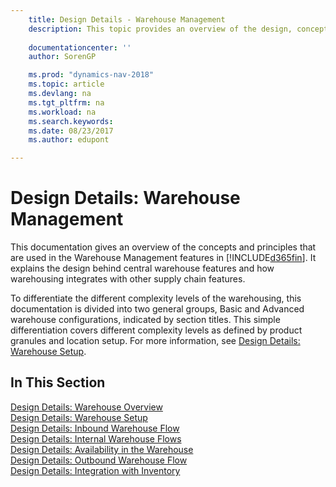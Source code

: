 ```yaml
---
    title: Design Details - Warehouse Management 
    description: This topic provides an overview of the design, concepts, and principles behind the Warehouse Management features in [!INCLUDE[d365fin](includes/d365fin_md.md)].
    
    documentationcenter: ''
    author: SorenGP

    ms.prod: "dynamics-nav-2018"
    ms.topic: article
    ms.devlang: na
    ms.tgt_pltfrm: na
    ms.workload: na
    ms.search.keywords:
    ms.date: 08/23/2017
    ms.author: edupont

---
```

# Design Details: Warehouse Management
This documentation gives an overview of the concepts and principles that are used in the Warehouse Management features in [!INCLUDE[d365fin](includes/d365fin_md.md)]. It explains the design behind central warehouse features and how warehousing integrates with other supply chain features.  

To differentiate the different complexity levels of the warehousing, this documentation is divided into two general groups, Basic and Advanced warehouse configurations, indicated by section titles. This simple differentiation covers different complexity levels as defined by product granules and location setup. For more information, see [Design Details: Warehouse Setup](design-details-warehouse-setup.md).  

## In This Section  
[Design Details: Warehouse Overview](design-details-warehouse-overview.md)  
[Design Details: Warehouse Setup](design-details-warehouse-setup.md)  
[Design Details: Inbound Warehouse Flow](design-details-inbound-warehouse-flow.md)  
[Design Details: Internal Warehouse Flows](design-details-internal-warehouse-flows.md)  
[Design Details: Availability in the Warehouse](design-details-availability-in-the-warehouse.md)  
[Design Details: Outbound Warehouse Flow](design-details-outbound-warehouse-flow.md)  
[Design Details: Integration with Inventory](design-details-integration-with-inventory.md)
